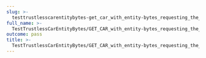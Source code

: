 ```yaml
---
slug: >-
  testtrustlesscarentitybytes-get_car_with_entity-bytes_requesting_the_first_byte_of_a_file_(format=car)-header_content-disposition
full_name: >-
  TestTrustlessCarEntityBytes/GET_CAR_with_entity-bytes_requesting_the_first_byte_of_a_file_(format=car)/Header_Content-Disposition
outcome: pass
title: >-
  TestTrustlessCarEntityBytes/GET_CAR_with_entity-bytes_requesting_the_first_byte_of_a_file_(format=car)/Header_Content-Disposition
---
```


